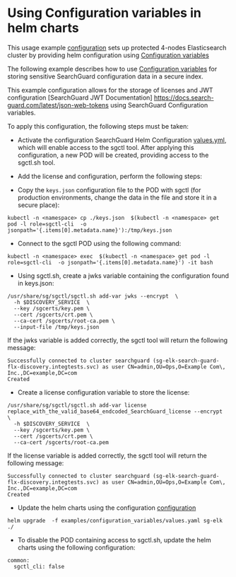 # Using Configuration variables in helm charts

This usage example [configuration](https://git.floragunn.com/search-guard/search-guard-flx-helm-charts/-/blob/main/examples/common/configuration_variables/values.yaml) sets up protected 4-nodes Elasticsearch cluster by providing helm configuration using [Configuration variables](https://docs.search-guard.com/latest/configuration-password-handling)

The following example describes how to use [Configuration variables](https://docs.search-guard.com/latest/configuration-password-handling) for storing sensitive SearchGuard configuration data in a secure index.

This example configuration allows for the storage of licenses and JWT configuration [SearchGuard JWT Documentation] https://docs.search-guard.com/latest/json-web-tokens using SearchGuard Configuration variables.


To apply this configuration, the following steps must be taken:

* Activate the configuration SearchGuard Helm Configuration [values.yml](https://git.floragunn.com/search-guard/search-guard-flx-helm-charts/-/blob/main/examples/common/enable_sgctl_cli/values.yaml), which will enable access to the sgctl tool. After applying this configuration, a new POD will be created, providing access to the sgctl.sh tool.

* Add the license and configuration, perform the following steps:

* Copy the `keys.json` configuration file to the POD with sgctl (for production environments, change the data in the file and store it in a secure place):

```
kubectl -n <namespace> cp ./keys.json  $(kubectl -n <namespace> get pod -l role=sgctl-cli  -o jsonpath='{.items[0].metadata.name}'):/tmp/keys.json
```

* Connect to the sgctl POD using the following command:

```
kubectl -n <namespace> exec  $(kubectl -n <namespace> get pod -l role=sgctl-cli  -o jsonpath='{.items[0].metadata.name}') -it bash
```

* Using sgctl.sh, create a jwks variable containing the configuration found in keys.json:

```
/usr/share/sg/sgctl/sgctl.sh add-var jwks --encrypt  \
  -h $DISCOVERY_SERVICE  \
  --key /sgcerts/key.pem \
  --cert /sgcerts/crt.pem \
  --ca-cert /sgcerts/root-ca.pem \
  --input-file /tmp/keys.json
```

If the jwks variable is added correctly, the sgctl tool will return the following message:


```
Successfully connected to cluster searchguard (sg-elk-search-guard-flx-discovery.integtests.svc) as user CN=admin,OU=Ops,O=Example Com\, Inc.,DC=example,DC=com
Created
```

* Create a license configuration variable to store the license:

```
/usr/share/sg/sgctl/sgctl.sh add-var license replace_with_the_valid_base64_endcoded_SearchGuard_license --encrypt  \
  -h $DISCOVERY_SERVICE  \
  --key /sgcerts/key.pem \
  --cert /sgcerts/crt.pem \
  --ca-cert /sgcerts/root-ca.pem 
```


If the license variable is added correctly, the sgctl tool will return the following message:

```
Successfully connected to cluster searchguard (sg-elk-search-guard-flx-discovery.integtests.svc) as user CN=admin,OU=Ops,O=Example Com\, Inc.,DC=example,DC=com
Created
```

* Update the helm charts using the configuration [ configuration ](https://git.floragunn.com/search-guard/search-guard-flx-helm-charts/-/blob/main/examples/common/configuration_variables/values.yaml)


```
helm upgrade  -f examples/configuration_variables/values.yaml sg-elk ./ 
```

* To disable the POD containing access to sgctl.sh, update the helm charts using the following configuration:

```
common:
  sgctl_cli: false
```


